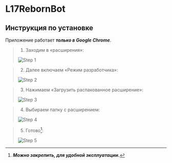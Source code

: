 # L17RebornBot

## Инструкция по установке 
Приложение работает ***только в Google Chrome***.

> 1. Заходим в «расширения»:
> 
> ![Step 1](https://s346vla.storage.yandex.net/rdisk/fe3d270dabeb92f5d4e68665844057cb5f94af6d11056b29de5a851f473db995/63c32906/Iwn5UFuf4AHI5UYxK8fVvU_v1J7HXsGVAqkBYlY6pfeBzQ4p9Uu9-zJ_YhUSzvjaFZZ60NE4bkNNvlY_wbjzWA==?uid=1111800083&filename=1.png&disposition=inline&hash=&limit=0&content_type=image%2Fpng&owner_uid=1111800083&fsize=21976&hid=c50b02082119e1a36528fa39bc113520&media_type=image&tknv=v2&etag=f74b6d8b21a3e106c142307daf71d38a&rtoken=bYXJNKs60PG8&force_default=yes&ycrid=na-8afbecb2e613a87101d33bc149fd39a1-downloader2f&ts=5f240a8b7cd80&s=0293c9da84b37a9c78cf03b994775e9ab979c52221681278c350f2d2ff7c6995&pb=U2FsdGVkX18gOF7reHF1smKMYLRg2Xt3KVRgMN9EVwIZVDItsTFNGbhrq8-_UNQqFFfS9VkO4nq8EQ7qcBW3eEutUldFpVSZYgU6yn2jBqc)


> 2. Далее включаем «Режим разработчика»:
> 
> ![Step 2](https://s18vla.storage.yandex.net/rdisk/6a551aa5aa374e586e0eb224cfbf82d53de2a6213593b8d8fe1ce4c4ff48deaa/63c32917/Iwn5UFuf4AHI5UYxK8fVvQA6aUVrdm1hxLrGYdj5IrhsNctk_x-e5FE3qerfN0njwiBjzACAWNCywrRbWpbD8A==?uid=1111800083&filename=2.png&disposition=inline&hash=&limit=0&content_type=image%2Fpng&owner_uid=1111800083&fsize=6167&hid=e57f2da4c0bae54e6e9369ba7a444a23&media_type=image&tknv=v2&etag=3180a20a714cb9f5b4237207bf508a66&rtoken=wHkvcrWWVUYv&force_default=yes&ycrid=na-563ae2585bf90ec5db59a67d291b98f1-downloader2f&ts=5f240a9bb33c0&s=671875712bd2cae0d8ce32748230aee08f8485812043c2eec7d86f584d0aa0be&pb=U2FsdGVkX19BYTzBTQBHibbR2dY0KPG2gKn_nzQt5dmZK3qFG1s-29WIq50uDFPDtbBI0_-9XA5RPmRCW7Z6set_xmTglDbmXxM4lwW2vZE)

> 3. Нажимаем «Загрузить распакованное расширение»:
> 
> ![Step 3](https://s409vla.storage.yandex.net/rdisk/52724e40e366f98d27b8bcf1f019fdc10acb135624569bf0a466ececd38da84f/63c3292c/Iwn5UFuf4AHI5UYxK8fVvainzS4GgcmhO8JgKClYGaVONdQlaf7UglCZotN0sgcgAY6Q2hKz385RQK4KUJYd2A==?uid=1111800083&filename=3.png&disposition=inline&hash=&limit=0&content_type=image%2Fpng&owner_uid=1111800083&fsize=12531&hid=39b7407bdab91da641751ef3f54ec3d4&media_type=image&tknv=v2&etag=e8f660ab22986ae9b2b6b1ebde270de7&rtoken=mpbP8mRv2HJN&force_default=yes&ycrid=na-1b9c48a7881038f799840a629b119df0-downloader2f&ts=5f240aafba300&s=2151bdc2a639bf156b5e7790d64ac862a219990c0edbd50f8e3cbc1fc7debc42&pb=U2FsdGVkX1_d6FkZfR_1cZWkXVu-pz3PMUjtMf1T1A_qjF0KMwm_dQD_QJ07N3kAKV0ylCi2KV_ezutEfUGnmENFjDFWHfqaoA7hAfubdu8)

> 4. Выбираем папку с расширением:
> 
> ![Step 4](https://s308sas.storage.yandex.net/rdisk/29edca5523a9020ddfd6814da7a67f606092f5b6427b607d484347c31088be6b/63c3293e/Iwn5UFuf4AHI5UYxK8fVvdBHRp1UcITIB2jWwZszeNS5jiCWxddAfUg1n1DdRPyU0xK7NbVAtZbBx2nIxG2cPw==?uid=1111800083&filename=4.png&disposition=inline&hash=&limit=0&content_type=image%2Fpng&owner_uid=1111800083&fsize=6868&hid=f2c70dcd32e92b0d34131608aac79eca&media_type=image&tknv=v2&etag=d8cb52cee561fe7ca37840632ff1fbd2&rtoken=skKzttuBfKf6&force_default=yes&ycrid=na-9fd7f5fa489cdb85d6974715789043d4-downloader2f&ts=5f240ac0e4b80&s=de896e7568243ff36e38ebcfd5b96e5ec0a86fe1c5850a696c70f36ed76eedc9&pb=U2FsdGVkX1_qo3RHGo_XibHsM4DYenNG21cdAehg1RRjgLlQH1Bar1aXpkD1peDWC0m1XryG1w7ZzNnTY7VoQAII-qQollGkkFqVmjkWrlU)

> 5. Готово[^1]:
> 
> ![Step 5](https://s358iva.storage.yandex.net/rdisk/f499944cc34f1cb3ee490b31efa2075d8de0489e8d966905a179b8eaeb75e4ea/63c3294b/Iwn5UFuf4AHI5UYxK8fVvVdaXZulRMOPYeohPOVun5cNjqbnn8tI0ZHjmsVzXSHKgVZfMw6HN7NsRzVX_Y7QiQ==?uid=1111800083&filename=5.png&disposition=inline&hash=&limit=0&content_type=image%2Fpng&owner_uid=1111800083&fsize=10005&hid=909a24dad395134a1a25ce4835d93ccb&media_type=image&tknv=v2&etag=dd5b5a49fee0d5be0ba463964f28f230&rtoken=KNlKHfrzPyQI&force_default=yes&ycrid=na-57e1cfb49f05f0c1dba3918721990538-downloader2f&ts=5f240acd4a8c0&s=3b0559fa6c4c01e62a367ad61d4c5714e0440238748e87748e89c4d167028eef&pb=U2FsdGVkX1-5fLBAOCRw9fDHj9PoXpt4iiMJGD73RZTkASkkHnufv_Zl7YujXdzGSGFnuXqk-FVxZl5w_HCoBburmKk2kZ79Gbbeg98fo1c)

[^1]: ***Можно закрепить, для удобной эксплуатации.***


